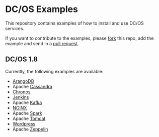 # DC/OS Examples

This repository contains examples of how to install and use DC/OS services.

If you want to contribute to the examples, please [fork](https://help.github.com/articles/fork-a-repo/) this repo, add the example and send in a [pull request](https://help.github.com/articles/about-pull-requests/).

## DC/OS 1.8

Currently, the following examples are available:

- [ArangoDB](1.8/arangodb/)
- Apache [Cassandra](1.8/cassandra/)
- [Chronos](1.8/chronos/)
- [Jenkins](1.8/jenkins/)
- Apache [Kafka](1.8/kafka/)
- [NGINX](1.8/nginx/)
- Apache [Spark](1.8/spark/)
- Apache [Tomcat](1.8/tomcat/)
- [Wordpress](1.8/wordpress/)
- Apache [Zeppelin](1.8/zeppelin/)